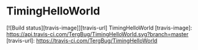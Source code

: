 # TimingHelloWorld
[![Build status][travis-image]][travis-url]
TimingHelloWorld
[travis-image]: https://api.travis-ci.com/TergBug/TimingHelloWorld.svg?branch=master
[travis-url]: https://travis-ci.com/TergBug/TimingHelloWorld
